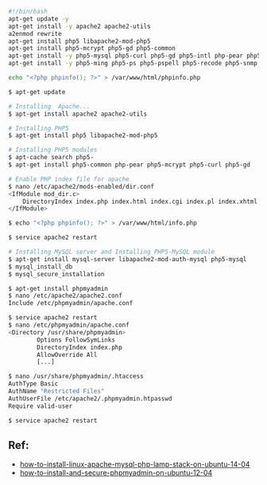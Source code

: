 ```sh
#!/bin/bash
apt-get update -y
apt-get install -y apache2 apache2-utils
a2enmod rewrite
apt-get install php5 libapache2-mod-php5
apt-get install php5-mcrypt php5-gd php5-common
apt-get install -y php5-mysql php5-curl php5-gd php5-intl php-pear php5-imagick php5-imap php5-mcrypt php5-memcache
apt-get install -y php5-ming php5-ps php5-pspell php5-recode php5-snmp php5-sqlite php5-tidy php5-xmlrpc php5-xsl

echo "<?php phpinfo(); ?>" > /var/www/html/phpinfo.php
```

```sh
$ apt-get update

# Installing  Apache...
$ apt-get install apache2 apache2-utils

# Installing PHP5
$ apt-get install php5 libapache2-mod-php5

# Installing PHP5 modules
$ apt-cache search php5-
$ apt-get install php5-common php-pear php5-mcrypt php5-curl php5-gd

# Enable PHP index file for apache
$ nano /etc/apache2/mods-enabled/dir.conf
<IfModule mod_dir.c>
    DirectoryIndex index.php index.html index.cgi index.pl index.xhtml index.htm
</IfModule>

$ echo "<?php phpinfo(); ?>" > /var/www/html/info.php

$ service apache2 restart

# Installing MySQL server and Installing PHP5-MySQL module
$ apt-get install mysql-server libapache2-mod-auth-mysql php5-mysql
$ mysql_install_db
$ mysql_secure_installation

$ apt-get install phpmyadmin
$ nano /etc/apache2/apache2.conf
Include /etc/phpmyadmin/apache.conf

$ service apache2 restart
$ nano /etc/phpmyadmin/apache.conf
<Directory /usr/share/phpmyadmin>
        Options FollowSymLinks
        DirectoryIndex index.php
        AllowOverride All
        [...]

$ nano /usr/share/phpmyadmin/.htaccess
AuthType Basic
AuthName "Restricted Files"
AuthUserFile /etc/apache2/.phpmyadmin.htpasswd
Require valid-user

$ service apache2 restart
```
## Ref:
* [how-to-install-linux-apache-mysql-php-lamp-stack-on-ubuntu-14-04]
* [how-to-install-and-secure-phpmyadmin-on-ubuntu-12-04]

[how-to-install-linux-apache-mysql-php-lamp-stack-on-ubuntu-14-04]: https://www.digitalocean.com/community/tutorials/how-to-install-linux-apache-mysql-php-lamp-stack-on-ubuntu-14-04
[how-to-install-and-secure-phpmyadmin-on-ubuntu-12-04]: https://www.digitalocean.com/community/tutorials/how-to-install-and-secure-phpmyadmin-on-ubuntu-12-04
